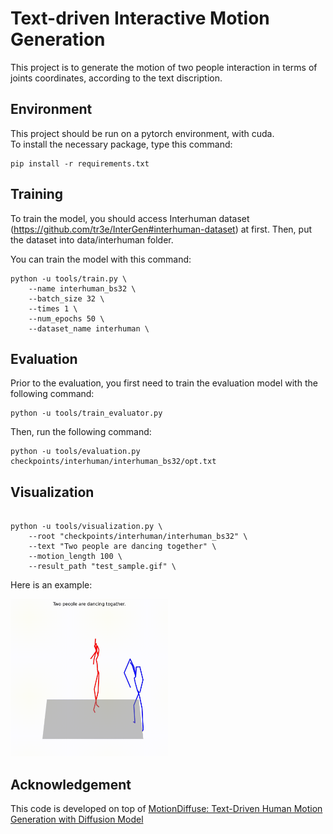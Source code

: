 # Text-driven Interactive Motion Generation

<!-- TOC -->
This project is to generate the motion of two people interaction in terms of joints coordinates, according to the text discription. 

## Environment

This project should be run on a pytorch environment, with cuda.   
To install the necessary package, type this command:  
```shell
pip install -r requirements.txt
```

## Training

To train the model, you should access Interhuman dataset (https://github.com/tr3e/InterGen#interhuman-dataset) at first. Then, put the dataset into data/interhuman folder.

You can train the model with this command:

```shell
python -u tools/train.py \
    --name interhuman_bs32 \
    --batch_size 32 \
    --times 1 \
    --num_epochs 50 \
    --dataset_name interhuman \
```


## Evaluation

Prior to the evaluation, you first need to train the evaluation model with the following command:
```shell
python -u tools/train_evaluator.py 
```
Then, run the following command:
```
python -u tools/evaluation.py checkpoints/interhuman/interhuman_bs32/opt.txt
```

## Visualization


```shell

python -u tools/visualization.py \
    --root "checkpoints/interhuman/interhuman_bs32" \
    --text "Two people are dancing together" \
    --motion_length 100 \
    --result_path "test_sample.gif" \
```
Here is an example:  
<td><img src="figures/example.gif" width="50%"/></td>  


## Acknowledgement

This code is developed on top of [MotionDiffuse: Text-Driven Human Motion Generation with Diffusion Model](https://github.com/mingyuan-zhang/MotionDiffuse)
